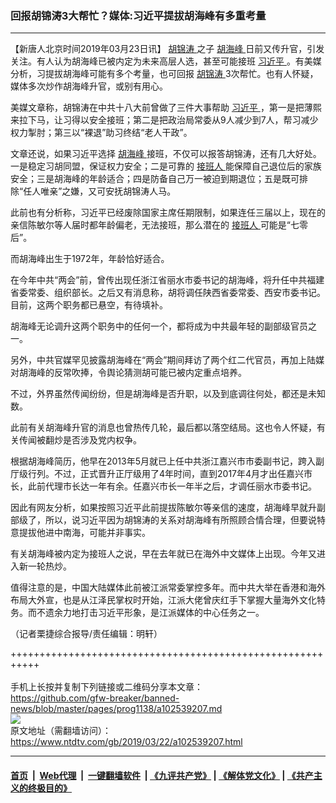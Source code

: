 ### 回报胡锦涛3大帮忙？媒体:习近平提拔胡海峰有多重考量
------------------------

<div class="post_content" itemprop="articleBody">
 <p>
  【新唐人北京时间2019年03月23日讯】
  <a href="https://www.ntdtv.com/gb/胡锦涛.htm">
   胡锦涛
  </a>
  之子
  <a href="https://www.ntdtv.com/gb/胡海峰.htm">
   胡海峰
  </a>
  日前又传升官，引发关注。有人认为胡海峰已被内定为未来高层人选，甚至可能接班
  <a href="https://www.ntdtv.com/gb/习近平.htm">
   习近平
  </a>
  。有美媒分析，习提拔胡海峰可能有多个考量，也可回报
  <a href="https://www.ntdtv.com/gb/胡锦涛.htm">
   胡锦涛
  </a>
  3次帮忙。也有人怀疑，媒体多次炒作胡海峰升官，或别有用心。
 </p>
 <p>
  美媒文章称，胡锦涛在中共十八大前曾做了三件大事帮助
  <a href="https://www.ntdtv.com/gb/习近平.htm">
   习近平
  </a>
  ，第一是把薄熙来拉下马，让习得以安全接班；第二是把政治局常委从9人减少到7人，帮习减少权力掣肘；第三以“裸退”助习终结“老人干政”。
 </p>
 <p>
  文章还说，如果习近平选择
  <a href="https://www.ntdtv.com/gb/胡海峰.htm">
   胡海峰
  </a>
  接班，不仅可以报答胡锦涛，还有几大好处。一是稳定习胡同盟，保证权力安全；二是可靠的
  <a href="https://www.ntdtv.com/gb/接班人.htm">
   接班人
  </a>
  能保障自己退位后的家族安全；三是胡海峰的年龄适合；四是防备自己万一被迫到期退位；五是既可排除“任人唯亲”之嫌，又可安抚胡锦涛人马。
 </p>
 <p>
  此前也有分析称，习近平已经废除国家主席任期限制，如果连任三届以上，现在的亲信陈敏尔等人届时都年龄偏老，无法接班，那么潜在的
  <a href="https://www.ntdtv.com/gb/接班人.htm">
   接班人
  </a>
  可能是“七零后”。
 </p>
 <p>
  而胡海峰出生于1972年，年龄恰好适合。
 </p>
 <p>
  在今年中共“两会”前，曾传出现任浙江省丽水市委书记的胡海峰，将升任中共福建省委常委、组织部长。之后又有消息称，胡将调任陕西省委常委、西安市委书记。目前，这两个职务都已悬空，有待填补。
 </p>
 <p>
  胡海峰无论调升这两个职务中的任何一个，都将成为中共最年轻的副部级官员之一。
 </p>
 <p>
  另外，中共官媒罕见披露胡海峰在“两会”期间拜访了两个红二代官员，再加上陆媒对胡海峰的反常吹捧，令舆论猜测胡可能已被内定重点培养。
 </p>
 <p>
  不过，外界虽然传闻纷纷，但是胡海峰是否升职，以及到底调往何处，都还是未知数。
 </p>
 <p>
  此前有关胡海峰升官的消息也曾热传几轮，最后都以落空结局。这也令人怀疑，有关传闻被翻炒是否涉及党内权争。
 </p>
 <p>
  根据胡海峰简历，他早在2013年5月就已上任中共浙江嘉兴市市委副书记，跨入副厅级行列。不过，正式晋升正厅级用了4年时间，直到2017年4月才出任嘉兴市长，此前代理市长达一年有余。任嘉兴市长一年半之后，才调任丽水市委书记。
 </p>
 <p>
  因此有网友分析，如果按照习近平此前提拔陈敏尔等亲信的速度，胡海峰早就升副部级了，所以，说习近平因为胡锦涛的关系对胡海峰有所照顾合情合理，但要说特意提拔他进中南海，可能并非事实。
 </p>
 <p>
  有关胡海峰被内定为接班人之说，早在去年就已在海外中文媒体上出现。今年又进入新一轮热炒。
 </p>
 <p>
  值得注意的是，中国大陆媒体此前被江派常委掌控多年。而中共大举在香港和海外布局大外宣，也是从江泽民掌权时开始，江派大佬曾庆红手下掌握大量海外文化特务。而不遗余力地打击习近平形象，是江派媒体的中心任务之一。
 </p>
 <p>
  （记者栗捷综合报导/责任编辑：明轩）
 </p>
 <div class="single_ad">
 </div>
</div>

+++++++++++++++++++++++++++++++++++++++++++++++++++++++++++<br/><br/>
手机上长按并复制下列链接或二维码分享本文章：<br/>
https://github.com/gfw-breaker/banned-news/blob/master/pages/prog1138/a102539207.md <br/>
<a href='https://github.com/gfw-breaker/banned-news/blob/master/pages/prog1138/a102539207.md'><img src='https://github.com/gfw-breaker/banned-news/blob/master/pages/prog1138/a102539207.md.png'/></a> <br/>
原文地址（需翻墙访问）：https://www.ntdtv.com/gb/2019/03/22/a102539207.html


------------------------
#### [首页](https://github.com/gfw-breaker/banned-news/blob/master/README.md) &nbsp;|&nbsp; [Web代理](https://github.com/labour-camp/helloworld) &nbsp;|&nbsp; [一键翻墙软件](https://github.com/gfw-breaker/nogfw/blob/master/README.md) &nbsp;| [《九评共产党》](https://github.com/gfw-breaker/9ping.md/blob/master/README.md#九评之一评共产党是什么) | [《解体党文化》](https://github.com/gfw-breaker/jtdwh.md/blob/master/README.md) | [《共产主义的终极目的》](https://github.com/gfw-breaker/gczydzjmd.md/blob/master/README.md)

